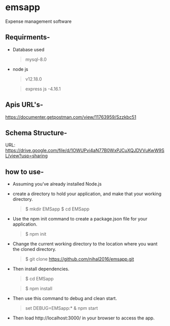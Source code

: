 # emsapp
Expense management software

## Requirments- 

- Database used
    > mysql-8.0

- node js 
    > v12.18.0
    
    > express js -4.16.1

## Apis URL's- 
https://documenter.getpostman.com/view/11763959/Szzkbc51

## Schema Structure-
URL: https://drive.google.com/file/d/1OWUPvi4aN77B0WxPJCuXQJDVVuKwW9SL/view?usp=sharing

## how to use- 

- Assuming you’ve already installed Node.js
- create a directory to hold your application, and make that your working directory.
    > $ mkdir EMSapp
    > $ cd EMSapp

- Use the npm init command to create a package.json file for your application.
    > $ npm init
    
- Change the current working directory to the location where you want the cloned directory.
    > $ git clone https://github.com/nihal2016/emsapp.git

- Then install dependencies.
    > $ cd EMSapp
    
    > $ npm install

- Then use this command to debug and clean start.
    > set DEBUG=EMSapp:* & npm start

- Then load http://localhost:3000/ in your browser to access the app.

